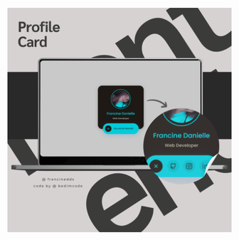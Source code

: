 ![Minha Imagem](https://github.com/francinedds/profile-card/blob/main/images/mockup-profile-card.png)

